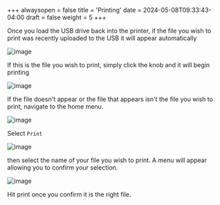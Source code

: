 +++
alwaysopen = false
title = 'Printing'
date = 2024-05-08T09:33:43-04:00
draft = false
weight = 5
+++

Once you load the USB drive back into the printer, if the file you wish to print was recently uploaded to the USB it will appear automatically

![image](/images/107.png)

If this is the file you wish to print, simply click the knob and it will begin printing

![image](/images/108.png)

If the file doesn't appear or the file that appears isn't the file you wish to print, navigate to the home menu.

![image](/images/109.png)

Select `Print`

![image](/images/110.png)

then select the name of your file you wish to print. A menu will appear allowing you to confirm your selection.

![image](/images/107.png)

Hit print once you confirm it is the right file.